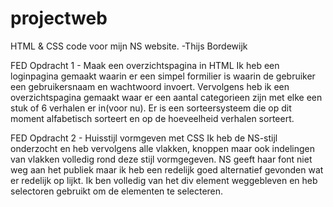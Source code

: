 # projectweb
HTML & CSS code voor mijn NS website.
-Thijs Bordewijk

FED Opdracht 1 - Maak een overzichtspagina in HTML
Ik heb een loginpagina gemaakt waarin er een simpel formilier is waarin de gebruiker een gebruikersnaam en wachtwoord invoert.
Vervolgens heb ik een overzichtspagina gemaakt waar er een aantal categorieen zijn met elke een stuk of 6 verhalen er in(voor nu).
Er is een sorteersysteem die op dit moment alfabetisch sorteert en op de hoeveelheid verhalen sorteert.

FED Opdracht 2 - Huisstijl vormgeven met CSS
Ik heb de NS-stijl onderzocht en heb vervolgens alle vlakken, knoppen maar ook indelingen van vlakken volledig rond deze stijl vormgegeven. NS geeft haar font niet weg aan het publiek maar ik heb een redelijk goed alternatief gevonden wat er redelijk op lijkt.
Ik ben volledig van het div element weggebleven en heb selectoren gebruikt om de elementen te selecteren.

